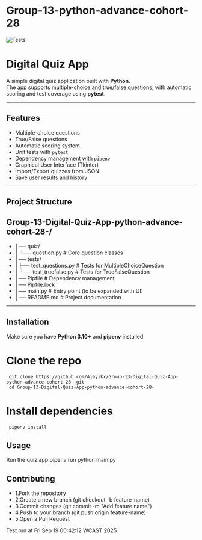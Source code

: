 # Group-13-python-advance-cohort-28
![Tests](https://github.com/Ajayikx/Group-13-Digital-Quiz-App-python-advance-cohort-28-/actions/workflows/python-app.yml/badge.svg)

#  Digital Quiz App  

A simple digital quiz application built with **Python**.  
The app supports multiple-choice and true/false questions, with automatic scoring and test coverage using **pytest**.  

---

##  Features  

- Multiple-choice questions  
- True/False questions  
- Automatic scoring system  
- Unit tests with `pytest`  
- Dependency management with `pipenv`  
- Graphical User Interface (Tkinter)  
- Import/Export quizzes from JSON  
- Save user results and history  

---

##  Project Structure  

## Group-13-Digital-Quiz-App-python-advance-cohort-28-/
- │── quiz/
- │ └── question.py # Core question classes
- │── tests/
- │├── test_questions.py # Tests for MultipleChoiceQuestion
- │ └── test_truefalse.py # Tests for TrueFalseQuestion
- │── Pipfile # Dependency management
- │── Pipfile.lock
- │── main.py # Entry point (to be expanded with UI)
- │── README.md # Project documentation


---

##  Installation  

Make sure you have **Python 3.10+** and **pipenv** installed.  


# Clone the repo
     git clone https://github.com/Ajayikx/Group-13-Digital-Quiz-App-python-advance-cohort-28-.git
     cd Group-13-Digital-Quiz-App-python-advance-cohort-28-

# Install dependencies
     pipenv install
     
## Usage
  Run the quiz app
           pipenv run python main.py

##  Contributing

- 1.Fork the repository
- 2.Create a new branch (git checkout -b feature-name)
- 3.Commit changes (git commit -m "Add feature name")
- 4.Push to your branch (git push origin feature-name)
- 5.Open a Pull Request


Test run at Fri Sep 19 00:42:12 WCAST 2025
